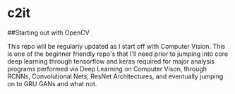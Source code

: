 # c2it

##Starting out with OpenCV

This repo will be regularly updated as I start off with Computer Vision. This is one of the beginner friendly repo's that I'll need prior to jumping into core deep learning through tensorflow and keras required for major analysis programs performed via Deep Learning on Computer Vison, through RCNNs, Convolutional Nets, ResNet Architectures, and eventually jumping on to GRU GANs and what not.
